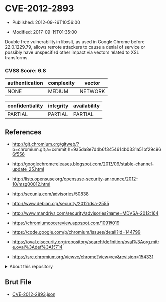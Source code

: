 # CVE-2012-2893

- Published: 2012-09-26T10:56:00

- Modified: 2017-09-19T01:35:00

Double free vulnerability in libxslt, as used in Google Chrome before 22.0.1229.79, allows remote attackers to cause a denial of service or possibly have unspecified other impact via vectors related to XSL transforms.

### CVSS Score: **6.8**

| authentication | complexity | vector |
| --- | --- | --- |
| NONE | MEDIUM | NETWORK |

| confidentiality | integrity | availability |
| --- | --- | --- |
| PARTIAL | PARTIAL | PARTIAL |

## References

* http://git.chromium.org/gitweb/?p=chromium.git;a=commit;h=9a5da8e7d4b6f3454614b0331a51bf29c966f556

* http://googlechromereleases.blogspot.com/2012/09/stable-channel-update_25.html

* http://lists.opensuse.org/opensuse-security-announce/2012-10/msg00012.html

* http://secunia.com/advisories/50838

* http://www.debian.org/security/2012/dsa-2555

* http://www.mandriva.com/security/advisories?name=MDVSA-2012:164

* https://chromiumcodereview.appspot.com/10919019

* https://code.google.com/p/chromium/issues/detail?id=144799

* https://oval.cisecurity.org/repository/search/definition/oval%3Aorg.mitre.oval%3Adef%3A15714

* https://src.chromium.org/viewvc/chrome?view=rev&revision=154331

<details>
<summary>About this repository</summary> 

  This repository is part of the project [Live Hack CVE](https://github.com/Live-Hack-CVE). Main website can be found [www.live-hack.org](https://www.live-hack.org) 
  
  Made by [Sn0wAlice](https://github.com/Sn0wAlice) for the people that care about security and need to have a feed of the latest CVEs. Hope you enjoy it, don't forget to star the repo and follow me on [Twitter](https://twitter.com/Sn0wAlice) and [Github](https://github.com/Sn0wAlice). And that is my [personnal website](https://www.alice-snow.me/)

  - [Home Page](https://github.com/Live-Hack-CVE)
  - [Framework](https://github.com/Live-Hack-CVE/cve-framework)
  - [CVE database](https://github.com/Live-Hack-CVE/full_database)
  - [Changelog](https://github.com/Live-Hack-CVE/Changelog)
</details>

## Brut File

* [CVE-2012-2893.json](https://raw.githubusercontent.com/Live-Hack-CVE/full_database/main/cves/2012/CVE-2012-2893.json)

